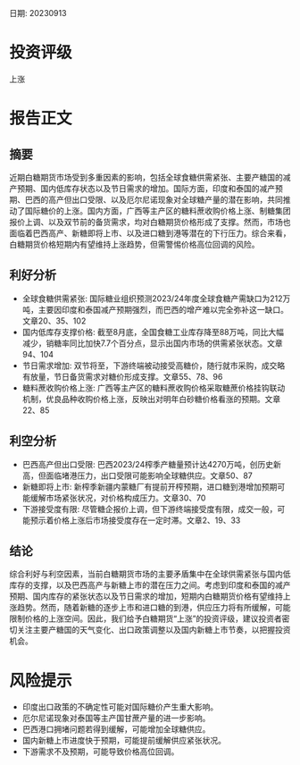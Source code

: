 
日期: 20230913

# 投资评级

上涨

# 报告正文

## 摘要

近期白糖期货市场受到多重因素的影响，包括全球食糖供需紧张、主要产糖国的减产预期、国内低库存状态以及节日需求的增加。国际方面，印度和泰国的减产预期、巴西的高产但出口受限、以及厄尔尼诺现象对全球糖产量的潜在影响，共同推动了国际糖价的上涨。国内方面，广西等主产区的糖料蔗收购价格上涨、制糖集团报价上调、以及双节前的备货需求，均对白糖期货价格形成了支撑。然而，市场也面临着巴西高产、新糖即将上市、以及进口糖到港等潜在的下行压力。综合来看，白糖期货价格短期内有望维持上涨趋势，但需警惕价格高位回调的风险。

## 利好分析

* 全球食糖供需紧张: 国际糖业组织预测2023/24年度全球食糖产需缺口为212万吨，主要因印度和泰国减产预期强烈，而巴西的增产难以完全弥补这一缺口。文章20、35、102
* 国内低库存支撑价格: 截至8月底，全国食糖工业库存降至88万吨，同比大幅减少，销糖率同比加快7.7个百分点，显示出国内市场的供需紧张状态。文章94、104
* 节日需求增加: 双节将至，下游终端被动接受高糖价，随行就市采购，成交略有放量，节日备货需求对糖价形成支撑。文章55、78、96
* 糖料蔗收购价格上涨: 广西等主产区的糖料蔗收购价格采取糖蔗价格挂钩联动机制，优良品种收购价格上涨，反映出对明年白砂糖价格看涨的预期。文章22、85

## 利空分析

* 巴西高产但出口受限: 巴西2023/24榨季产糖量预计达4270万吨，创历史新高，但面临堵港压力，出口受限可能影响全球糖供应。文章50、87
* 新糖即将上市: 新榨季新疆内蒙糖厂有提前开榨预期，进口糖到港增加预期可能缓解市场紧张状况，对价格构成压力。文章30、70
* 下游接受度有限: 尽管糖企报价上调，但下游终端接受度有限，成交一般，可能预示着价格上涨后市场接受度存在一定时滞。文章2、19、33

## 结论

综合利好与利空因素，当前白糖期货市场的主要矛盾集中在全球供需紧张与国内低库存的支撑，以及巴西高产与新糖上市的潜在压力之间。考虑到印度和泰国的减产预期、国内库存的紧张状态以及节日需求的增加，短期内白糖期货价格有望维持上涨趋势。然而，随着新糖的逐步上市和进口糖的到港，供应压力将有所缓解，可能限制价格的上涨空间。因此，我们给予白糖期货“上涨”的投资评级，建议投资者密切关注主要产糖国的天气变化、出口政策调整以及国内新糖上市节奏，以把握投资机会。

# 风险提示

* 印度出口政策的不确定性可能对国际糖价产生重大影响。
* 厄尔尼诺现象对泰国等主产国甘蔗产量的进一步影响。
* 巴西港口拥堵问题若得到缓解，可能增加全球糖供应。
* 国内新糖上市进度快于预期，可能提前缓解供应紧张状况。
* 下游需求不及预期，可能导致价格高位回调。
